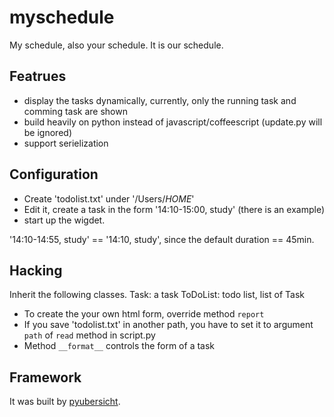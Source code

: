 # myschedule

My schedule, also your schedule. It is our schedule.

## Featrues

* display the tasks dynamically, currently, only the running task and comming task are shown
* build heavily on python instead of javascript/coffeescript (update.py will be ignored)
* support serielization

## Configuration

* Create 'todolist.txt' under '/Users/*HOME*'
* Edit it, create a task in the form '14:10-15:00, study' (there is an example)
* start up the wigdet.
  
'14:10-14:55, study' == '14:10, study', since the default duration == 45min.
  
## Hacking

Inherit the following classes.
Task: a task
ToDoList: todo list, list of Task

* To create the your own html form, override method `report`
* If you save 'todolist.txt' in another path, you have to set it to argument `path` of `read` method in script.py
* Method `__format__` controls the form of a task

## Framework

It was built by [pyubersicht](https://github.com/Freakwill/pyubersicht).
